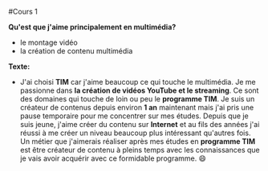 #Cours 1 

**Qu'est que j'aime principalement en multimédia?**
* le montage vidéo
* la création de contenu multimédia

**Texte:**
* J'ai choisi **TIM** car j'aime beaucoup ce qui touche le multimédia. Je me passionne dans **la création de vidéos YouTube et le streaming**. Ce sont des domaines qui touche de loin ou peu le **programme TIM**. Je suis un créateur de contenus depuis environ **1 an** maintenant mais j'ai pris une pause temporaire pour me concentrer sur mes études. Depuis que je suis jeune, j'aime créer du contenu sur **Internet** et au fils des années j'ai réussi à me créer un niveau beaucoup plus intéressant qu'autres fois. Un métier que j'aimerais réaliser après mes études en **programme TIM** est être créateur de contenu à pleins temps avec les connaissances que je vais avoir acquérir avec ce formidable programme. 😄
